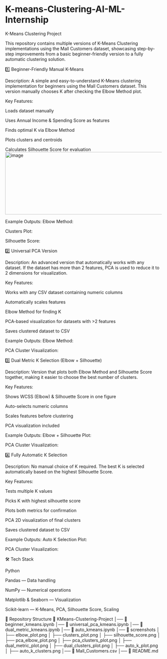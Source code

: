 # K-means-Clustering-AI-ML-Internship

K-Means Clustering Project

This repository contains multiple versions of K-Means Clustering implementations using the Mall Customers dataset, showcasing step-by-step improvements from a basic beginner-friendly version to a fully automatic clustering solution.

1️⃣ Beginner-Friendly Manual K-Means

Description:
A simple and easy-to-understand K-Means clustering implementation for beginners using the Mall Customers dataset. This version manually chooses K after checking the Elbow Method plot.

Key Features:

Loads dataset manually

Uses Annual Income & Spending Score as features

Finds optimal K via Elbow Method

Plots clusters and centroids

Calculates Silhouette Score for evaluation
<img width="800" height="200" alt="image" src="https://github.com/user-attachments/assets/e1f62f8c-934f-416d-a177-ad3382cb210a" />


Example Outputs:
Elbow Method:



Clusters Plot:



Silhouette Score:


2️⃣ Universal PCA Version

Description:
An advanced version that automatically works with any dataset. If the dataset has more than 2 features, PCA is used to reduce it to 2 dimensions for visualization.

Key Features:

Works with any CSV dataset containing numeric columns

Automatically scales features

Elbow Method for finding K

PCA-based visualization for datasets with >2 features

Saves clustered dataset to CSV

Example Outputs:
Elbow Method:


PCA Cluster Visualization:


3️⃣ Dual Metric K Selection (Elbow + Silhouette)

Description:
Version that plots both Elbow Method and Silhouette Score together, making it easier to choose the best number of clusters.

Key Features:

Shows WCSS (Elbow) & Silhouette Score in one figure

Auto-selects numeric columns

Scales features before clustering

PCA visualization included

Example Outputs:
Elbow + Silhouette Plot:


PCA Cluster Visualization:


4️⃣ Fully Automatic K Selection

Description:
No manual choice of K required. The best K is selected automatically based on the highest Silhouette Score.

Key Features:

Tests multiple K values

Picks K with highest silhouette score

Plots both metrics for confirmation

PCA 2D visualization of final clusters

Saves clustered dataset to CSV

Example Outputs:
Auto K Selection Plot:


PCA Cluster Visualization:


🛠 Tech Stack

Python

Pandas — Data handling

NumPy — Numerical operations

Matplotlib & Seaborn — Visualization

Scikit-learn — K-Means, PCA, Silhouette Score, Scaling

📂 Repository Structure
📁 KMeans-Clustering-Project
│── 📄 beginner_kmeans.ipynb
│── 📄 universal_pca_kmeans.ipynb
│── 📄 dual_metric_kmeans.ipynb
│── 📄 auto_kmeans.ipynb
│── 📁 screenshots
│    ├── elbow_plot.png
│    ├── clusters_plot.png
│    ├── silhouette_score.png
│    ├── pca_elbow_plot.png
│    ├── pca_clusters_plot.png
│    ├── dual_metric_plot.png
│    ├── dual_clusters_plot.png
│    ├── auto_k_plot.png
│    ├── auto_k_clusters.png
│── 📄 Mall_Customers.csv
│── 📄 README.md
